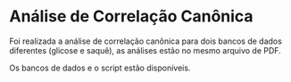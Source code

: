 # Análise de Correlação Canônica

Foi realizada a análise de correlação canônica para dois bancos de dados diferentes (glicose e saquê), as análises estão no mesmo arquivo de PDF.

Os bancos de dados e o script estão disponíveis.

